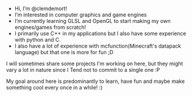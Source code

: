 - Hi, I’m @clemdemort!
- I’m interested in computer graphics and game engines
- I’m currently learning GLSL and OpenGL
  to start making my own engines/games from scratch!
- I primarily use C++ in my applications
  but I also have some experience with python and C.
- I also have a lot of experience with
  mcfunction(Minecraft's datapack language)
  but that one is more for fun ;D

I will sometimes share some projects I'm working on
here, but they might vary a lot in nature since I
Tend not to commit to a single one :P

My goal around here is predominantly to learn,
have fun and maybe make something cool every
once in a while! :)
